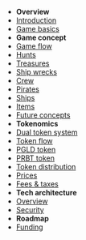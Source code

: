 <!-- doc/_sidebar.md -->

* **Overview**
* [Introduction](README.md)
* [Game basics](overview/game_basics.md)
* **Game concept**
* [Game flow](game_concept/game_flow.md)
* [Hunts](game_concept/hunts.md)
* [Treasures](game_concept/treasures.md)
* [Ship wrecks](game_concept/ship_wrecks.md)
* [Crew](game_concept/crew.md)
* [Pirates](game_concept/pirates.md)
* [Ships](game_concept/ships.md)
* [Items](game_concept/items.md)
* [Future concepts](game_concept/future_concepts.md)
* **Tokenomics**
* [Dual token system](tokenomics/dual_token.md)
* [Token flow](tokenomics/token_flow.md)
* [PGLD token](tokenomics/pgld_token.md)
* [PRBT token](tokenomics/prbt_token.md)
* [Token distribution](tokenomics/token_distribution.md)
* [Prices](tokenomics/prices.md)
* [Fees & taxes](tokenomics/fees_and_taxes.md)
* **Tech architecture**
* [Overview](tech_architecture/overview.md)
* [Security](tech_architecture/security.md)
* **Roadmap**
* [Funding](roadmap/funding.md)

